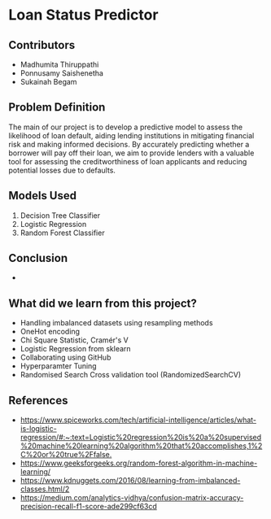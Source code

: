 # Loan Status Predictor 
 
## Contributors
- Madhumita Thiruppathi
- Ponnusamy Saishenetha
- Sukainah Begam


## Problem Definition
The main of our project is to develop a predictive model to assess the likelihood of loan default, aiding lending institutions in mitigating financial risk and making informed decisions. By accurately predicting whether a borrower will pay off their loan, we aim to provide lenders with a valuable tool for assessing the creditworthiness of loan applicants and reducing potential losses due to defaults.

## Models Used

1. Decision Tree Classifier 
2. Logistic Regression
3. Random Forest Classifier

## Conclusion

- 

## What did we learn from this project?

- Handling imbalanced datasets using resampling methods
- OneHot encoding
- Chi Square Statistic, Cramér's V
- Logistic Regression from sklearn
- Collaborating using GitHub
- Hyperparamter Tuning
- Randomised Search Cross validation tool (RandomizedSearchCV)

## References

- <https://www.spiceworks.com/tech/artificial-intelligence/articles/what-is-logistic-regression/#:~:text=Logistic%20regression%20is%20a%20supervised%20machine%20learning%20algorithm%20that%20accomplishes,1%2C%20or%20true%2Ffalse.>
- <https://www.geeksforgeeks.org/random-forest-algorithm-in-machine-learning/>
- <https://www.kdnuggets.com/2016/08/learning-from-imbalanced-classes.html/2>
- <https://medium.com/analytics-vidhya/confusion-matrix-accuracy-precision-recall-f1-score-ade299cf63cd>
